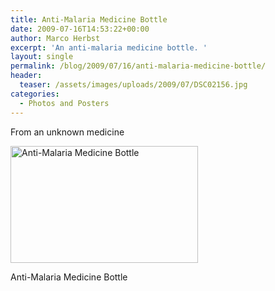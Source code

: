 ```yaml
---
title: Anti-Malaria Medicine Bottle
date: 2009-07-16T14:53:22+00:00
author: Marco Herbst
excerpt: 'An anti-malaria medicine bottle. '
layout: single
permalink: /blog/2009/07/16/anti-malaria-medicine-bottle/
header:
  teaser: /assets/images/uploads/2009/07/DSC02156.jpg
categories:
  - Photos and Posters
---
```

From an unknown medicine

<div id="attachment_259" style="width: 310px" class="wp-caption alignnone">
  <a href="{{ base }}/assets/images/uploads/2009/07/DSC02156.jpg"><img class="size-medium wp-image-259" title="Anti-Malaria Medicine Bottle" alt="Anti-Malaria Medicine Bottle" src="{{ base }}/assets/images/uploads/2009/07/DSC02156.jpg" width="300" height="187" /></a>
  
  <p class="wp-caption-text">
    Anti-Malaria Medicine Bottle
  </p>
</div>